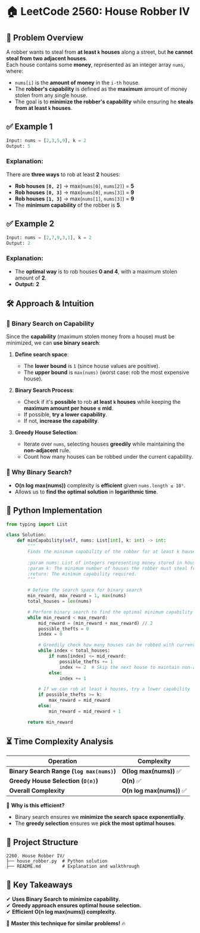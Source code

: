 # 🏠 **LeetCode 2560: House Robber IV**  

## 📌 **Problem Overview**  

A robber wants to steal from **at least `k` houses** along a street, but **he cannot steal from two adjacent houses**.  
Each house contains some **money**, represented as an integer array `nums`, where:  

- `nums[i]` is the **amount of money** in the `i-th` house.
- The **robber's capability** is defined as the **maximum** amount of money stolen from any single house.
- The goal is to **minimize the robber's capability** while ensuring he **steals from at least `k` houses**.

## ✅ **Example 1**  

```python
Input: nums = [2,3,5,9], k = 2
Output: 5
```

### **Explanation:**  
There are **three ways** to rob at least **2** houses:  
- **Rob houses `[0, 2]`** → max(`nums[0]`, `nums[2]`) = **5**  
- **Rob houses `[0, 3]`** → max(`nums[0]`, `nums[3]`) = **9**  
- **Rob houses `[1, 3]`** → max(`nums[1]`, `nums[3]`) = **9**  
- The **minimum capability** of the robber is **5**.

## ✅ **Example 2**  

```python
Input: nums = [2,7,9,3,1], k = 2
Output: 2
```

### **Explanation:**  
- The **optimal way** is to rob houses **0 and 4**, with a maximum stolen amount of **2**.
- **Output:** **2**

## 🛠 **Approach & Intuition**  

### 🔹 **Binary Search on Capability**  
Since the **capability** (maximum stolen money from a house) must be minimized, we can **use binary search**:

1. **Define search space**:  
   - The **lower bound** is `1` (since house values are positive).
   - The **upper bound** is `max(nums)` (worst case: rob the most expensive house).
  
2. **Binary Search Process**:  
   - Check if it's **possible** to rob **at least `k` houses** while keeping the **maximum amount per house ≤ mid**.
   - If possible, **try a lower capability**.
   - If not, **increase the capability**.
  
3. **Greedy House Selection**:  
   - Iterate over `nums`, selecting houses **greedily** while maintaining the **non-adjacent** rule.
   - Count how many houses can be robbed under the current capability.

### 📌 **Why Binary Search?**  
- **O(n log max(nums))** complexity is **efficient** given `nums.length ≤ 10⁵`.
- Allows us to **find the optimal solution** in **logarithmic time**.

## 📝 **Python Implementation**  

```python
from typing import List

class Solution:
    def minCapability(self, nums: List[int], k: int) -> int:
        """
        Finds the minimum capability of the robber for at least k houses.
        
        :param nums: List of integers representing money stored in houses.
        :param k: The minimum number of houses the robber must steal from.
        :return: The minimum capability required.
        """

        # Define the search space for binary search
        min_reward, max_reward = 1, max(nums)
        total_houses = len(nums)

        # Perform binary search to find the optimal minimum capability
        while min_reward < max_reward:
            mid_reward = (min_reward + max_reward) // 2
            possible_thefts = 0
            index = 0

            # Greedily check how many houses can be robbed with current mid_reward
            while index < total_houses:
                if nums[index] <= mid_reward:
                    possible_thefts += 1
                    index += 2  # Skip the next house to maintain non-adjacent condition
                else:
                    index += 1

            # If we can rob at least k houses, try a lower capability
            if possible_thefts >= k:
                max_reward = mid_reward
            else:
                min_reward = mid_reward + 1

        return min_reward
```

## ⏳ **Time Complexity Analysis**  

| Operation | Complexity |
|-----------|------------|
| **Binary Search Range (`log max(nums)`)** | **O(log max(nums))** ✅ |
| **Greedy House Selection (`O(n)`)** | **O(n)** ✅ |
| **Overall Complexity** | **O(n log max(nums))** ✅ |

🔹 **Why is this efficient?**  
- Binary search ensures we **minimize the search space exponentially**.  
- The **greedy selection** ensures we **pick the most optimal houses**.  

## 📂 **Project Structure**  

```
2260. House Robber IV/
├── house_robber.py  # Python solution
├── README.md        # Explanation and walkthrough
```

## 🎯 **Key Takeaways**  
✔ **Uses Binary Search to minimize capability.**  
✔ **Greedy approach ensures optimal house selection.**  
✔ **Efficient O(n log max(nums)) complexity.**  

🚀 **Master this technique for similar problems!** 🔥  

